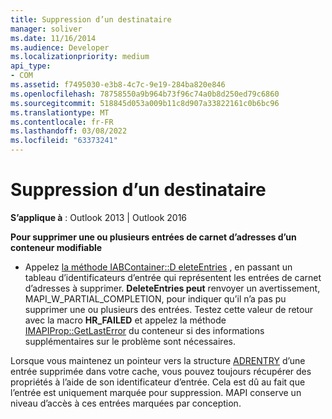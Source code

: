 ```yaml
---
title: Suppression d’un destinataire
manager: soliver
ms.date: 11/16/2014
ms.audience: Developer
ms.localizationpriority: medium
api_type:
- COM
ms.assetid: f7495030-e3b8-4c7c-9e19-284ba820e846
ms.openlocfilehash: 78758550a9b964b73f96c74a0b8d250ed79c6860
ms.sourcegitcommit: 518845d053a009b11c8d907a33822161c0b6bc96
ms.translationtype: MT
ms.contentlocale: fr-FR
ms.lasthandoff: 03/08/2022
ms.locfileid: "63373241"
---
```

# <a name="deleting-a-recipient"></a>Suppression d’un destinataire

  
  
**S’applique à** : Outlook 2013 | Outlook 2016 
  
 **Pour supprimer une ou plusieurs entrées de carnet d’adresses d’un conteneur modifiable**
  
- Appelez [la méthode IABContainer::D eleteEntries](iabcontainer-deleteentries.md) , en passant un tableau d’identificateurs d’entrée qui représentent les entrées de carnet d’adresses à supprimer. **DeleteEntries peut** renvoyer un avertissement, MAPI_W_PARTIAL_COMPLETION, pour indiquer qu’il n’a pas pu supprimer une ou plusieurs des entrées. Testez cette valeur de retour avec la macro **HR_FAILED** et appelez la méthode [IMAPIProp::GetLastError](imapiprop-getlasterror.md) du conteneur si des informations supplémentaires sur le problème sont nécessaires. 
    
Lorsque vous maintenez un pointeur vers la structure [ADRENTRY](adrentry.md) d’une entrée supprimée dans votre cache, vous pouvez toujours récupérer des propriétés à l’aide de son identificateur d’entrée. Cela est dû au fait que l’entrée est uniquement marquée pour suppression. MAPI conserve un niveau d’accès à ces entrées marquées par conception. 
  

